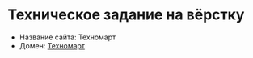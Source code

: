 # Техническое задание на вёрстку

* Название сайта: Техномарт
* Домен: [Техномарт](https://github.com/killberez/Technomart.git)
